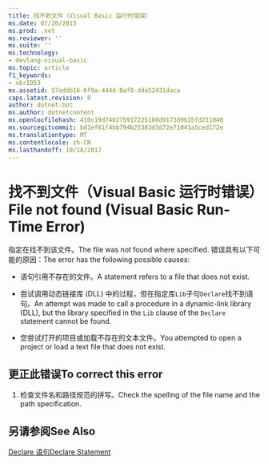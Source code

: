 ```yaml
---
title: 找不到文件（Visual Basic 运行时错误）
ms.date: 07/20/2015
ms.prod: .net
ms.reviewer: ''
ms.suite: ''
ms.technology:
- devlang-visual-basic
ms.topic: article
f1_keywords:
- vbrID53
ms.assetid: 57addb16-6f9a-444d-8af8-dda52431daca
caps.latest.revision: 8
author: dotnet-bot
ms.author: dotnetcontent
ms.openlocfilehash: 410c19d740275917225108d9173d9635fd211040
ms.sourcegitcommit: bd1ef61f4bb794b25383d3d72e71041a5ced172e
ms.translationtype: MT
ms.contentlocale: zh-CN
ms.lasthandoff: 10/18/2017
---
```

# <a name="file-not-found-visual-basic-run-time-error"></a><span data-ttu-id="1fed2-102">找不到文件（Visual Basic 运行时错误）</span><span class="sxs-lookup"><span data-stu-id="1fed2-102">File not found (Visual Basic Run-Time Error)</span></span>
<span data-ttu-id="1fed2-103">指定在找不到该文件。</span><span class="sxs-lookup"><span data-stu-id="1fed2-103">The file was not found where specified.</span></span> <span data-ttu-id="1fed2-104">错误具有以下可能的原因：</span><span class="sxs-lookup"><span data-stu-id="1fed2-104">The error has the following possible causes:</span></span>  
  
-   <span data-ttu-id="1fed2-105">语句引用不存在的文件。</span><span class="sxs-lookup"><span data-stu-id="1fed2-105">A statement refers to a file that does not exist.</span></span>  
  
-   <span data-ttu-id="1fed2-106">尝试调用动态链接库 (DLL) 中的过程，但在指定库`Lib`子句`Declare`找不到语句。</span><span class="sxs-lookup"><span data-stu-id="1fed2-106">An attempt was made to call a procedure in a dynamic-link library (DLL), but the library specified in the `Lib` clause of the `Declare` statement cannot be found.</span></span>  
  
-   <span data-ttu-id="1fed2-107">您尝试打开的项目或加载不存在的文本文件。</span><span class="sxs-lookup"><span data-stu-id="1fed2-107">You attempted to open a project or load a text file that does not exist.</span></span>  
  
## <a name="to-correct-this-error"></a><span data-ttu-id="1fed2-108">更正此错误</span><span class="sxs-lookup"><span data-stu-id="1fed2-108">To correct this error</span></span>  
  
1.  <span data-ttu-id="1fed2-109">检查文件名和路径规范的拼写。</span><span class="sxs-lookup"><span data-stu-id="1fed2-109">Check the spelling of the file name and the path specification.</span></span>  
  
## <a name="see-also"></a><span data-ttu-id="1fed2-110">另请参阅</span><span class="sxs-lookup"><span data-stu-id="1fed2-110">See Also</span></span>  
 [<span data-ttu-id="1fed2-111">Declare 语句</span><span class="sxs-lookup"><span data-stu-id="1fed2-111">Declare Statement</span></span>](../../../visual-basic/language-reference/statements/declare-statement.md)
